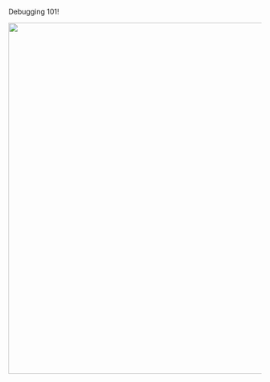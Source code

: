 Debugging 101!
<div id="header" align="center">
 <img src="https://s3.amazonaws.com/alx-intranet.hbtn.io/uploads/medias/2019/5/af682f2cbb6d73fd4e42.jpg?X-Amz-Algorithm=AWS4-HMAC-SHA256&X-Amz-Credential=AKIARDDGGGOUSBVO6H7D%2F20220913%2Fus-east-1%2Fs3%2Faws4_request&X-Amz-Date=20220913T223634Z&X-Amz-Expires=86400&X-Amz-SignedHeaders=host&X-Amz-Signature=d1753a2f3773389abad4b2bbc070c8c7d9d8eefb1670669103dbdba65d9fee4e" width="700"/>
</div>
